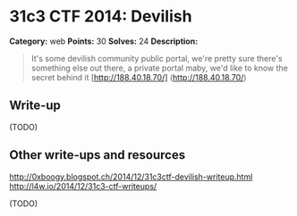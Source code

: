 # 31c3 CTF 2014: Devilish

**Category:** web
**Points:** 30
**Solves:** 24
**Description:**

> It's some devilish community public portal, we're pretty sure there's something else out there, a private portal maby, we'd like to know the secret behind it
> [http://188.40.18.70/] (http://188.40.18.70/)

## Write-up

(TODO)

## Other write-ups and resources
http://0xboogy.blogspot.ch/2014/12/31c3ctf-devilish-writeup.html
http://l4w.io/2014/12/31c3-ctf-writeups/

(TODO)
